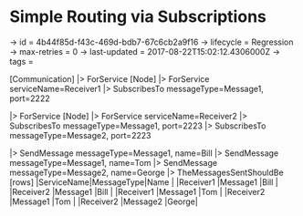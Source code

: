 # Simple Routing via Subscriptions

-> id = 4b44f85d-f43c-469d-bdb7-67c6cb2a9f16
-> lifecycle = Regression
-> max-retries = 0
-> last-updated = 2017-08-22T15:02:12.4306000Z
-> tags = 

[Communication]
|> ForService
    [Node]
    |> ForService serviceName=Receiver1
    |> SubscribesTo messageType=Message1, port=2222

|> ForService
    [Node]
    |> ForService serviceName=Receiver2
    |> SubscribesTo messageType=Message1, port=2223
    |> SubscribesTo messageType=Message2, port=2223

|> SendMessage messageType=Message1, name=Bill
|> SendMessage messageType=Message1, name=Tom
|> SendMessage messageType=Message2, name=George
|> TheMessagesSentShouldBe
    [rows]
    |ServiceName|MessageType|Name  |
    |Receiver1  |Message1   |Bill  |
    |Receiver2  |Message1   |Bill  |
    |Receiver1  |Message1   |Tom   |
    |Receiver2  |Message1   |Tom   |
    |Receiver2  |Message2   |George|

~~~
